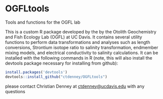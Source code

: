# OGFLtools
Tools and functions for the OGFL lab


This is a custom R package developed by the by the Otolith Geochemistry and Fish Ecology Lab (OGFL) at UC Davis. It contains several utility functions to perform data transformations and analyses such as length conversions, Strontium isotope ratio to salinity transformation, endmember mixing models, and electrical conductivity to salinity calculations. It can be installed with the following commands in R (note, this will also install the devtools package necessary for installing from github):

```r
install.packages('devtools')
devtools::install_github("ctdenney/OGFLtools")
```


please contact Christian Denney at ctdenney@ucdavis.edu with any questions
